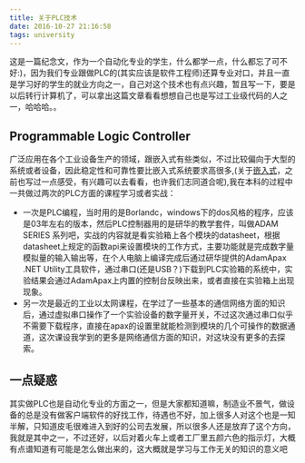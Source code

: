```yaml
---
title: 关于PLC技术
date: 2016-10-27 21:16:58
tags: university
---
```

这是一篇纪念文，作为一个自动化专业的学生，什么都学一点，什么都忘了可不好:)，因为我们专业跟做PLC的(其实应该是软件工程师)还算专业对口，并且一直是学习好的学生的就业方向之一，自己对这个技术也有点兴趣，暂且写一下，要是以后转行计算机了，可以拿出这篇文章看看想想自己也是写过工业级代码的人之一，哈哈哈。。
## Programmable Logic Controller
广泛应用在各个工业设备生产的领域，跟嵌入式有些类似，不过比较偏向于大型的系统或者设备，因此稳定性和可靠性要比嵌入式系统要求高很多,(关于[嵌入式](http://notes.feaswcy.com/public/2016/04/21/embedded/)，之前也写过一点感受，有兴趣可以去看看，也许我们志同道合呢),我在本科的过程中一共做过两次的PLC方面的课程学习或者实战：
+ 一次是PLC编程，当时用的是Borlandc，windows下的dos风格的程序，应该是03年左右的版本，然后PLC控制器用的是研华的教学套件，叫做ADAM SERIES 系列吧，实战的内容就是看实验箱上各个模块的datasheet，根据datasheet上规定的函数api来设置模块的工作方式，主要功能就是完成数字量模拟量的输入输出等，在个人电脑上编译完成后通过研华提供的AdamApax .NET Utility工具软件，通过串口(还是USB？)下载到PLC实验箱的系统中，实验结果会通过AdamApax上内置的控制台反映出来，或者直接在实验箱上出现现象。
+ 另一次是最近的工业以太网课程，在学过了一些基本的通信网络方面的知识后，通过虚拟串口操作了一个实验设备的数字量开关，不过这次通过串口似乎不需要下载程序，直接在apax的设置里就能检测到模块的几个可操作的数据通道，这次课设我学到的更多是网络通信方面的知识，对这块没有更多的去探索。

## 一点疑惑
其实做PLC也是自动化专业的方面之一，但是大家都知道嘛，制造业不景气，做设备的总是没有做客户端软件的好找工作，待遇也不好，加上很多人对这个也是一知半解，只知道皮毛很难进入到好的公司去发展，所以很多人还是放弃了这个方向，我就是其中之一，不过还好，以后对着火车上或者工厂里五颜六色的指示灯，大概有点谱知道有可能是怎么做出来的，这大概就是学习与工作无关的知识的意义吧